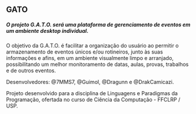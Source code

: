 ## GATO

##### O projeto G.A.T.O. será uma plataforma de gerenciamento de eventos em um ambiente desktop individual.

O objetivo da G.A.T.O. é facilitar a organização do usuário ao permitir o armazenamento de eventos únicos e/ou rotineiros, junto às suas informações e afins, em um ambiente visualmente limpo e arranjado, possibilitando um melhor monitoramento de datas, aulas, provas, trabalhos e de outros eventos.

Desenvolvedores: @7MMS7, @Guimol, @Dragunn e @DrakCamicazi.

Projeto desenvolvido para a disciplina de Linguagens e Paradigmas da Programação, ofertada no curso de Ciência da Computação - FFCLRP / USP.
